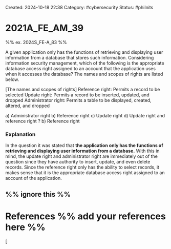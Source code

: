 Created: 2024-10-18 22:38
Category: #cybersecurity 
Status: #philnits



# 2021A_FE_AM_39

%% ex. 2024S_FE-A_83 %%

A given application only has the functions of retrieving and displaying user information from a database that stores such information. Considering information security management, which of the following is the appropriate database access right assigned to an account that the application uses when it accesses the database? The names and scopes of rights are listed below.

[The names and scopes of rights] 
Reference right: Permits a record to be selected 
Update right: Permits a record to be inserted, updated, and dropped 
Administrator right: Permits a table to be displayed, created, altered, and dropped

a) Administrator right 
b) Reference right 
c) Update right 
d) Update right and reference right
? 
b) Reference right 
### Explanation

In the question it was stated that **the application only has the functions of retrieving and displaying user information from a database.** With this in mind, the update right and administrator right are immediately out of the question since they have authority to insert, update, and even delete records. Since the reference right only has the ability to select records, it makes sense that it is the appropriate database access right assigned to an account of the application.




%% ignore this %%
---









# References %% add your references here %%
[
